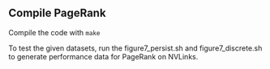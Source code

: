 ## Compile PageRank
Compile the code with `make`

To test the given datasets, run the figure7\_persist.sh and figure7\_discrete.sh to generate performance data for PageRank on NVLinks.


